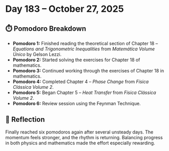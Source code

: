 # Day 183 – October 27, 2025

## ⏱️ Pomodoro Breakdown

- **Pomodoro 1:** Finished reading the theoretical section of Chapter 18 – *Equations and Trigonometric Inequalities* from *Matemática Volume Único* by Gelson Lezzi.  
- **Pomodoro 2:** Started solving the exercises for Chapter 18 of mathematics.  
- **Pomodoro 3:** Continued working through the exercises of Chapter 18 in mathematics.  
- **Pomodoro 4:** Completed Chapter 4 – *Phase Change* from *Física Clássica Volume 2*.  
- **Pomodoro 5:** Began Chapter 5 – *Heat Transfer* from *Física Clássica Volume 2*.  
- **Pomodoro 6:** Review session using the Feynman Technique.

## 💬 Reflection

Finally reached six pomodoros again after several unsteady days. The momentum feels stronger, and the rhythm is returning. Balancing progress in both physics and mathematics made the effort especially rewarding.
